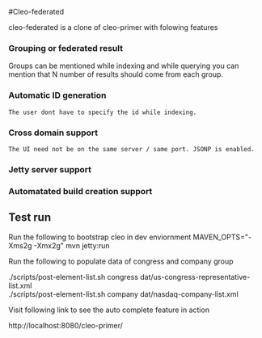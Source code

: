 #Cleo-federated

cleo-federated is a clone of cleo-primer with folowing features

### Grouping or federated result
   Groups can be mentioned while indexing and while querying you can mention that N number of results should come from each group.
### Automatic ID generation
    The user dont have to specify the id while indexing.
### Cross domain support
    The UI need not be on the same server / same port. JSONP is enabled.
### Jetty server support
### Automatated build creation support

## Test run
Run the following to bootstrap cleo in dev enviornment
MAVEN_OPTS="-Xms2g -Xmx2g" mvn jetty:run

Run the following to populate data of congress and company group

./scripts/post-element-list.sh congress dat/us-congress-representative-list.xml <br/>
./scripts/post-element-list.sh company dat/nasdaq-company-list.xml

Visit following link to see the auto complete feature in action

http://localhost:8080/cleo-primer/


